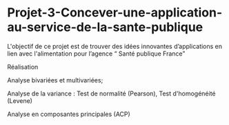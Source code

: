 # Projet-3-Concever-une-application-au-service-de-la-sante-publique
L'objectif de ce projet est de trouver des idées innovantes d’applications en lien avec l'alimentation pour l’agence “ Santé publique France”


Réalisation

Analyse bivariées et multivariées; 

Analyse de la variance : 
Test de normalité (Pearson), 
Test d'homogénéité (Levene)

Analyse en composantes principales (ACP)
